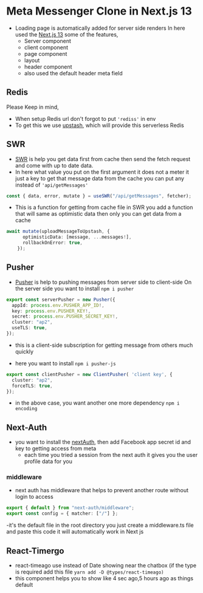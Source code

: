 # Meta Messenger Clone in  Next.js 13
 
* Loading page is automatically added for server side renders
In here used the [Next.js 13](https://nextjs.org/blog/next-13)  some of the features,
    - Server component
    - client component 
    - page component
    - layout 
    - header component 
    - also used the default header meta field

## Redis 
Please Keep in mind, 
- When setup Redis url don't forgot to put ```'rediss'``` in env
- To get this we use [upstash](https://upstash.com/), which will provide this serverless Redis 

## SWR

* [SWR](https://swr.vercel.app/) is help you get data first from cache then send the fetch request and come with up to date data.
* In here what value you put on the first argument it does not a meter it just a key to get that message data from the cache you can put any instead of ```'api/getMessages'```

```typescript
const { data, error, mutate } = useSWR("/api/getMessages", fetcher);
```
  
* This is a function for getting from cache file in SWR you add a function that will same as optimistic data then only you can get data from a cache

```typescript
await mutate(uploadMessageToUpstash, {
      optimisticData: [message, ...messages!],
      rollbackOnError: true,
    });
```


## Pusher
* [Pusher](https://pusher.com/) is help to pushing messages from server side to client-side
On the server side you want to install ```npm i pusher ```

```typescript
export const serverPusher = new Pusher({
  appId: process.env.PUSHER_APP_ID!,
  key: process.env.PUSHER_KEY!,
  secret: process.env.PUSHER_SECRET_KEY!,
  cluster: "ap2",
  useTLS: true,
});
```


* this is a client-side subscription for getting message from others much quickly
- here you want to install ```npm i pusher-js```

```typescript
export const clientPusher = new ClientPusher( 'client key', {
  cluster: "ap2",
  forceTLS: true,
});
```

- in the above case, you want another one more dependency ```npm i encoding```


## Next-Auth 
* you want to install the [nextAuth](https://next-auth.js.org/), then add Facebook app secret id and key to getting access from meta
  - each time you tried a session from the next auth it gives you the user profile data for you

### middleware 

- next auth has middleware that helps to prevent another route without login to access

```typescript
export { default } from "next-auth/middleware";
export const config = { matcher: ["/"] };
```

-it's the default file in the root directory you just create a middleware.ts file and paste this code it will automatically work in Next js 



## React-Timergo

- react-timeago use instead of Date showing near the chatbox (if the type is required add this file ```yarn add -D @types/react-timeago)```
- this component helps you to show like 4 sec ago,5 hours ago as things default 

